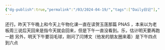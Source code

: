 ```yaml
---
{"dg-publish":true,"permalink":"/03/2024-04-19/","tags":["Daily日记"],"noteIcon":"","created":"2025-01-31T00:35","updated":"2025-07-01T13:38"}
---
```


还行。昨天下午晚上和今天上午物化课一直在读贺玉莲那篇 PNAS ，本来以为老板周三说后天回来是指今天就会回来，但是下午一直没看到。乐，估计明天要再跑一趟
另外，明天下午要羽毛球，刚问了闫博文（他发的朋友圈来着）是下午四点到六点

